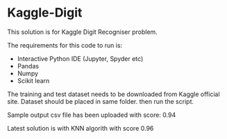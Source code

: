 # Kaggle-Digit

This solution is for Kaggle Digit Recogniser problem.

The requirements for this code to run is:
* Interactive Python IDE (Jupyter, Spyder etc)
* Pandas
* Numpy
* Scikit learn

The training and test dataset needs to be downloaded from Kaggle official site.
Dataset should be placed in same folder.
then run the script.

Sample output csv file has been uploaded with score: 0.94

Latest solution is with KNN algorith with score 0.96
